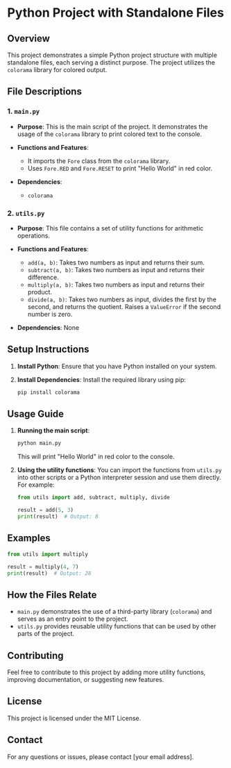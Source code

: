 # Python Project with Standalone Files

## Overview

This project demonstrates a simple Python project structure with multiple standalone files, each serving a distinct purpose. The project utilizes the `colorama` library for colored output.

## File Descriptions

### 1. `main.py`

- **Purpose**: This is the main script of the project. It demonstrates the usage of the `colorama` library to print colored text to the console.

- **Functions and Features**:
    - It imports the `Fore` class from the `colorama` library.
    - Uses `Fore.RED` and `Fore.RESET` to print "Hello World" in red color.

- **Dependencies**:
    - `colorama`

### 2. `utils.py`

- **Purpose**: This file contains a set of utility functions for arithmetic operations.

- **Functions and Features**:
    - `add(a, b)`: Takes two numbers as input and returns their sum.
    - `subtract(a, b)`: Takes two numbers as input and returns their difference.
    - `multiply(a, b)`: Takes two numbers as input and returns their product.
    - `divide(a, b)`: Takes two numbers as input, divides the first by the second, and returns the quotient. Raises a `ValueError` if the second number is zero.

- **Dependencies**: None

## Setup Instructions

1. **Install Python**: Ensure that you have Python installed on your system.

2. **Install Dependencies**: Install the required library using pip:
   ```bash
   pip install colorama
   ```

## Usage Guide

1. **Running the main script**:
   ```bash
   python main.py
   ```
   This will print "Hello World" in red color to the console.

2. **Using the utility functions**:
   You can import the functions from `utils.py` into other scripts or a Python interpreter session and use them directly. For example:
   ```python
   from utils import add, subtract, multiply, divide

   result = add(5, 3)
   print(result)  # Output: 8
   ```

## Examples

```python
from utils import multiply

result = multiply(4, 7)
print(result)  # Output: 28
```

## How the Files Relate

- `main.py` demonstrates the use of a third-party library (`colorama`) and serves as an entry point to the project.
- `utils.py` provides reusable utility functions that can be used by other parts of the project.

## Contributing

Feel free to contribute to this project by adding more utility functions, improving documentation, or suggesting new features.

## License

This project is licensed under the MIT License.

## Contact

For any questions or issues, please contact [your email address].
